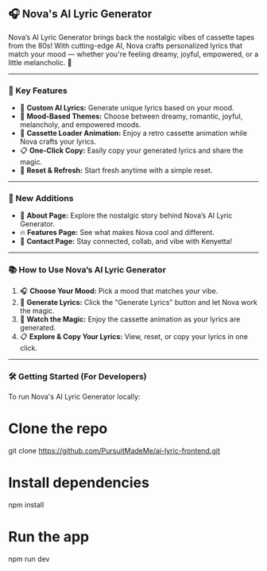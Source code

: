 ## 🎧 Nova's AI Lyric Generator

Nova’s AI Lyric Generator brings back the nostalgic vibes of cassette tapes from the 80s! With cutting-edge AI, Nova crafts personalized lyrics that match your mood — whether you're feeling dreamy, joyful, empowered, or a little melancholic. 🌈

---

### 🌟 Key Features

- 🎵 **Custom AI Lyrics:** Generate unique lyrics based on your mood.
- 🎨 **Mood-Based Themes:** Choose between dreamy, romantic, joyful, melancholy, and empowered moods.
- 📼 **Cassette Loader Animation:** Enjoy a retro cassette animation while Nova crafts your lyrics.
- 📋 **One-Click Copy:** Easily copy your generated lyrics and share the magic.
- 🔄 **Reset & Refresh:** Start fresh anytime with a simple reset.

---

### 🚀 New Additions

- 📝 **About Page:** Explore the nostalgic story behind Nova’s AI Lyric Generator.
- 🔥 **Features Page:** See what makes Nova cool and different.
- 📩 **Contact Page:** Stay connected, collab, and vibe with Kenyetta!

---

### 📚 How to Use Nova’s AI Lyric Generator

1. 🎧 **Choose Your Mood:** Pick a mood that matches your vibe.
2. 🎵 **Generate Lyrics:** Click the "Generate Lyrics" button and let Nova work the magic.
3. 📼 **Watch the Magic:** Enjoy the cassette animation as your lyrics are generated.
4. 📋 **Explore & Copy Your Lyrics:** View, reset, or copy your lyrics in one click.

---

### 🛠️ Getting Started (For Developers)

To run Nova's AI Lyric Generator locally:

# Clone the repo
git clone https://github.com/PursuitMadeMe/ai-lyric-frontend.git

# Install dependencies
npm install

# Run the app
npm run dev
